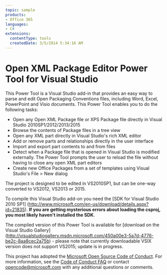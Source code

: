 ```yaml
---
topic: sample
products:
- Office 365
languages:
- C#
extensions:
  contentType: tools
  createdDate: 3/5/2014 5:34:16 AM
---
```

Open XML Package Editor Power Tool for Visual Studio
=============
This Power Tool is a Visual Studio add-in that provides an easy way to parse and edit Open Packaging Conventions files, including Word, Excel, PowerPoint and Visio documents. This Power Tool enables you to do the following tasks:

* Open any Open XML Package file or XPS Package file directly in Visual Studio 2010SP1/2012/2013/2015
* Browse the contents of Package files in a tree view
* Open any XML part directly in Visual Studio's rich XML editor
* Add or remove parts and relationships directly in the user interface
* Import and export part contents to and from files
* Detect when a Package file that is opened in Visual Studio is modified externally. The Power Tool prompts the user to reload the file without having to close any open XML part editors
* Create new Office Packages from a set of templates using Visual Studio's File > New dialog

The project is designed to be edited in VS2010SP1, but can be one-way converted to VS2012, VS2013 or 2015.

To compile this Visual Studio add-on you need the [SDK for Visual Studio 2010 SP1] (http://www.microsoft.com/en-us/download/details.aspx?id=21835). **If you are getting mysterious errors about loading the csproj, you most likely haven't installed the SDK**.

The compiled version of this Power Tool is available for [download on the Visual Studio Gallery] (http://visualstudiogallery.msdn.microsoft.com/450a00e3-5a7d-4776-be2c-8aa8cec2a75b) - please note that currently downloadable VSIX version does not support VS2015; update is in progress.


This project has adopted the [Microsoft Open Source Code of Conduct](https://opensource.microsoft.com/codeofconduct/). For more information, see the [Code of Conduct FAQ](https://opensource.microsoft.com/codeofconduct/faq/) or contact [opencode@microsoft.com](mailto:opencode@microsoft.com) with any additional questions or comments.
